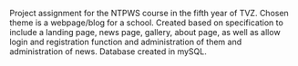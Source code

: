 Project assignment for the NTPWS course in the fifth year of TVZ. Chosen theme is a webpage/blog for a school. 
Created based on specification to include a landing page, news page, gallery, about page, as well as allow login and registration function and administration of them and administration of news.
Database created in mySQL.